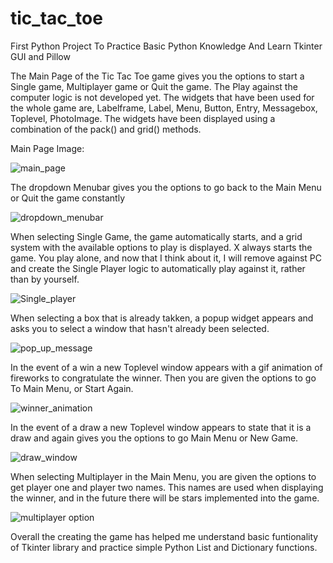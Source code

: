 # tic_tac_toe
First Python Project To Practice Basic Python Knowledge And Learn Tkinter GUI and Pillow




 The Main Page of the Tic Tac Toe game gives you the options to start a Single game, Multiplayer game or Quit the game. The Play against the computer logic is not developed yet.
 The widgets that have been used for the whole game are, Labelframe, Label, Menu, Button, Entry, Messagebox, Toplevel, PhotoImage. The widgets have been displayed using a combination of the pack() and grid() methods.
 
 Main Page Image:

![main_page](https://user-images.githubusercontent.com/123562461/215777726-75c2af89-27ed-470e-9b14-2110a6914355.png)

The dropdown Menubar gives you the options to go back to the Main Menu or Quit the game constantly

![dropdown_menubar](https://user-images.githubusercontent.com/123562461/215779891-5d5cff4f-e5c1-4c2d-8dbc-a8eee058a91e.png)

When selecting Single Game, the game automatically starts, and a grid system with the available options to play is displayed. X always starts the game. You play alone, and now that I think about it, I will remove against PC and create the Single Player logic to automatically play against it, rather than by yourself.


![Single_player](https://user-images.githubusercontent.com/123562461/215780150-1cfe0da8-6f45-4b0a-a3c3-d43b80170d3a.png)

When selecting a box that is already takken, a popup widget appears and asks you to select a window that hasn't already been selected.

![pop_up_message](https://user-images.githubusercontent.com/123562461/215781477-5de3b487-c693-487f-ba91-82bad068fbb3.png)

In the event of a win a new Toplevel window appears with a gif animation of fireworks to congratulate the winner.
Then you are given the options to go To Main Menu, or Start Again.

![winner_animation](https://user-images.githubusercontent.com/123562461/215781664-51cd84ce-29e1-425d-9771-d4b13896eb4a.png)

In the event of a draw a new Toplevel window appears to state that it is a draw and again gives you the options to go Main Menu or New Game.

![draw_window](https://user-images.githubusercontent.com/123562461/215782495-78833915-6fa6-49ff-ab9a-37845b3a425c.png)


When selecting Multiplayer in the Main Menu, you are given the options to get player one and player two names. This names are used when displaying the winner, and in the future there will be stars implemented into the game.


![multiplayer option](https://user-images.githubusercontent.com/123562461/215782976-cfa1bba9-08c2-41da-beea-d32b8be90bf7.png)

Overall the creating the game has helped me understand basic funtionality of Tkinter library and practice simple Python List and Dictionary functions.

